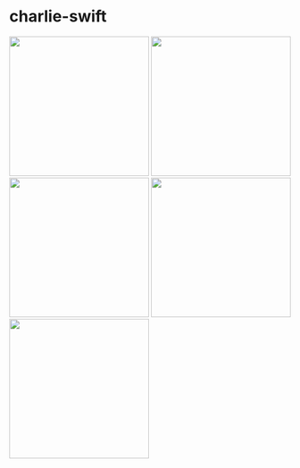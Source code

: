 charlie-swift
========

<img src="/Images/Highlights.jpg" width="250">
<img src="/Images/Tap.jpg" width="250">
<img src="/Images/Past.jpg" width="250">
<img src="/Images/Peek.jpg" width="250">
<img src="/Images/Today.jpg" width="250">
